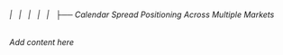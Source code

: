###### |   |   |   |   |   ├── Calendar Spread Positioning Across Multiple Markets

*Add content here*